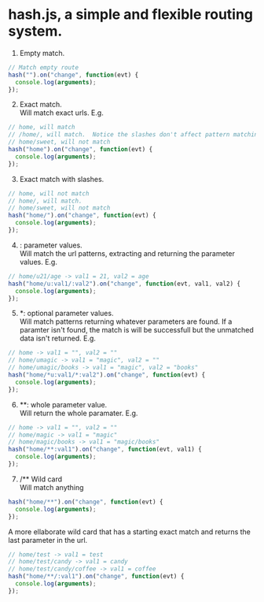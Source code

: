 hash.js, a simple and flexible routing system.
====

1) Empty match.<br>
``` javascript
// Match empty route
hash("").on("change", function(evt) {
  console.log(arguments);
});
```

2) Exact match. <br>
Will match exact urls.  E.g.

``` javascript
// home, will match
// /home/, will match.  Notice the slashes don't affect pattern matching.
// home/sweet, will not match
hash("home").on("change", function(evt) {
  console.log(arguments);
});
```

3) Exact match with slashes.

``` javascript
// home, will not match
// home/, will match.
// home/sweet, will not match
hash("home/").on("change", function(evt) {
  console.log(arguments);
});
```


4) : parameter values.<br>
Will match the url patterns, extracting and returning the parameter values. E.g.

``` javascript
// home/u21/age -> val1 = 21, val2 = age
hash("home/u:val1/:val2").on("change", function(evt, val1, val2) {
  console.log(arguments);
});
```

5) *: optional parameter values.<br>
Will match patterns returning whatever parameters are found. If a paramter isn't found, the match is will be successfull but the unmatched data isn't returned. E.g.

``` javascript
// home -> val1 = "", val2 = ""
// home/umagic -> val1 = "magic", val2 = ""
// home/umagic/books -> val1 = "magic", val2 = "books"
hash("home/*u:val1/*:val2").on("change", function(evt) {
  console.log(arguments);
});
```

6) **: whole parameter value.<br>
Will return the whole paramater. E.g.<br>

``` javascript
// home -> val1 = "", val2 = ""
// home/magic -> val1 = "magic"
// home/magic/books -> val1 = "magic/books"
hash("home/**:val1").on("change", function(evt, val1) {
  console.log(arguments);
});
```

7) /** Wild card<br>
Will match anything

``` javascript
hash("home/**").on("change", function(evt) {
  console.log(arguments);
});
```

A more ellaborate wild card that has a starting exact match and returns the last parameter in the url.

``` javascript
// home/test -> val1 = test
// home/test/candy -> val1 = candy
// home/test/candy/coffee -> val1 = coffee
hash("home/**/:val1").on("change", function(evt) {
  console.log(arguments);
});
```
